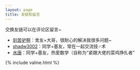 ```yaml
---
layout: page
title: 友链和留言
---
```

交换友链可以在评论区留言~

- [刻苦驴啊](https://blog.csdn.net/D5__J9)：舍友+大哥，很耐心的解决我很多问题~
- [shadw3002](https://shadw3002.github.io)：同学+基友，常在一起交流技♂术
- [水唐](https://yorkking.github.io)：同学+基友，热爱数学（自称为“紧跟大佬的菜鸡挣扎者”

{% include valine.html %}
